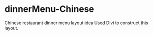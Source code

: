 # dinnerMenu-Chinese
Chinese restaurant dinner menu layout idea
Used Divi to construct this layout. 
